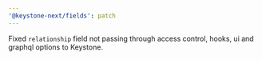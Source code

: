 ```yaml
---
'@keystone-next/fields': patch
---
```


Fixed `relationship` field not passing through access control, hooks, ui and graphql options to Keystone.
